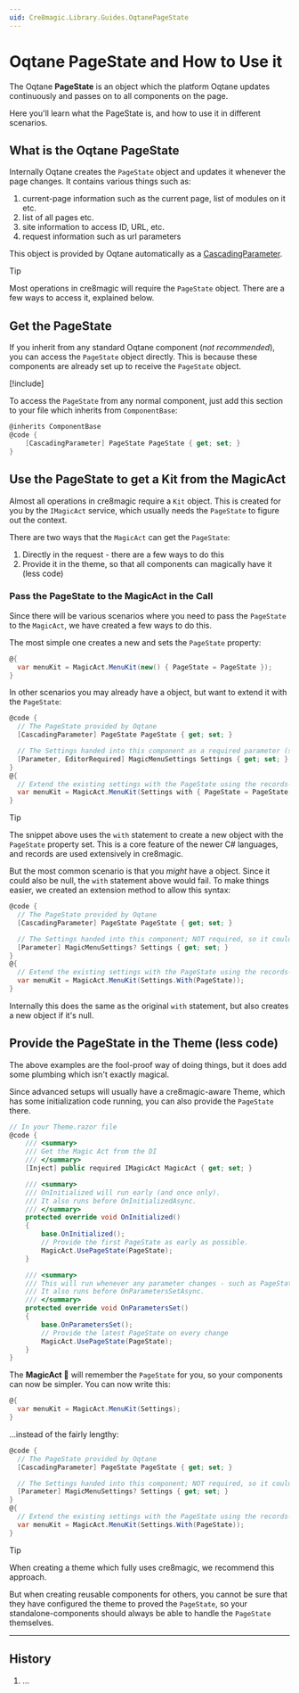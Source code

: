 ```yaml
---
uid: Cre8magic.Library.Guides.OqtanePageState
---
```


# Oqtane PageState and How to Use it

The Oqtane **PageState** is an object which the platform Oqtane updates continuously
and passes on to all components on the page.

Here you'll learn what the PageState is, and how to use it in different scenarios.

## What is the Oqtane PageState

Internally Oqtane creates the `PageState` object and updates it whenever the page changes.
It contains various things such as:

1. current-page information such as the current page, list of modules on it etc.
1. list of all pages etc.
1. site information to access ID, URL, etc.
1. request information such as url parameters

This object is provided by Oqtane automatically as a [CascadingParameter](xref:Cre8magic.Library.Guides.OqtaneCascadingParameters).

> [!TIP]
> Most operations in cre8magic will require the `PageState` object.
> There are a few ways to access it, explained below.

## Get the PageState

If you inherit from any standard Oqtane component (_not recommended_), you can access the `PageState` object directly.
This is because these components are already set up to receive the `PageState` object.

[!include[](../shared/do-inherit-from-componentbase.md)]

To access the `PageState` from any normal component, just add this section to your file which
inherits from `ComponentBase`:

```csharp
@inherits ComponentBase
@code {
    [CascadingParameter] PageState PageState { get; set; }
}
```

## Use the PageState to get a Kit from the MagicAct

Almost all operations in cre8magic require a `Kit` object.
This is created for you by the `IMagicAct` service,
which usually needs the `PageState` to figure out the context.

There are two ways that the `MagicAct` can get the `PageState`:

1. Directly in the request - there are a few ways to do this
1. Provide it in the theme, so that all components can magically have it (less code)

### Pass the PageState to the MagicAct in the Call

Since there will be various scenarios where you need to pass the `PageState` to the `MagicAct`,
we have created a few ways to do this.

The most simple one creates a new [](xref:ToSic.Cre8magic.Menus.MagicMenuSettings) and sets the `PageState` property:

```csharp
@{
  var menuKit = MagicAct.MenuKit(new() { PageState = PageState });
}
```

In other scenarios you may already have a [](xref:ToSic.Cre8magic.Menus.MagicMenuSettings) object,
but want to extend it with the `PageState`:

```csharp
@code {
  // The PageState provided by Oqtane
  [CascadingParameter] PageState PageState { get; set; }

  // The Settings handed into this component as a required parameter (so it's never null)
  [Parameter, EditorRequired] MagicMenuSettings Settings { get; set; }
}
@{
  // Extend the existing settings with the PageState using the records-with syntax
  var menuKit = MagicAct.MenuKit(Settings with { PageState = PageState });
}
```

> [!TIP]
> The snippet above uses the `with` statement to create a new object with the `PageState` property set.
> This is a core feature of the newer C# languages, and records are used extensively in cre8magic.

But the most common scenario is that you _might_ have a [](xref:ToSic.Cre8magic.Menus.MagicMenuSettings) object.
Since it could also be null, the `with` statement above would fail.
To make things easier, we created an extension method to allow this syntax:

```csharp
@code {
  // The PageState provided by Oqtane
  [CascadingParameter] PageState PageState { get; set; }

  // The Settings handed into this component; NOT required, so it could be null
  [Parameter] MagicMenuSettings? Settings { get; set; }
}
@{
  // Extend the existing settings with the PageState using the records-with syntax
  var menuKit = MagicAct.MenuKit(Settings.With(PageState));
}
```

Internally this does the same as the original `with` statement, but also creates a new object if it's null.

## Provide the PageState in the Theme (less code)

The above examples are the fool-proof way of doing things,
but it does add some plumbing which isn't exactly magical.

Since advanced setups will usually have a cre8magic-aware Theme,
which has some initialization code running, you can also provide the `PageState` there.

```csharp
// In your Theme.razor file
@code {
    /// <summary>
    /// Get the Magic Act from the DI
    /// </summary>
    [Inject] public required IMagicAct MagicAct { get; set; }

    /// <summary>
    /// OnInitialized will run early (and once only).
    /// It also runs before OnInitializedAsync.
    /// </summary>
    protected override void OnInitialized()
    {
        base.OnInitialized();
        // Provide the first PageState as early as possible.
        MagicAct.UsePageState(PageState);
    }

    /// <summary>
    /// This will run whenever any parameter changes - such as PageState.
    /// It also runs before OnParametersSetAsync.
    /// </summary>
    protected override void OnParametersSet()
    {
        base.OnParametersSet();
        // Provide the latest PageState on every change
        MagicAct.UsePageState(PageState);
    }
}
```

The **MagicAct 🎩** will remember the `PageState` for you, so your components can now be simpler.
You can now write this:

```csharp
@{
  var menuKit = MagicAct.MenuKit(Settings);
}
```

...instead of the fairly lengthy:

```csharp
@code {
  // The PageState provided by Oqtane
  [CascadingParameter] PageState PageState { get; set; }

  // The Settings handed into this component; NOT required, so it could be null
  [Parameter] MagicMenuSettings? Settings { get; set; }
}
@{
  // Extend the existing settings with the PageState using the records-with syntax
  var menuKit = MagicAct.MenuKit(Settings.With(PageState));
}
```

> [!TIP]
> When creating a theme which fully uses cre8magic, we recommend this approach.
>
> But when creating reusable components for others, you cannot be sure that
> they have configured the theme to proved the `PageState`,
> so your standalone-components should always be able to handle the `PageState` themselves.
  

---

## History

1. ...
